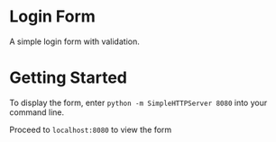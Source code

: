 # Login Form

A simple login form with validation.

# Getting Started
To display the form, enter 
    `python -m SimpleHTTPServer 8080` 
into your command line.

Proceed to `localhost:8080` to view the form 